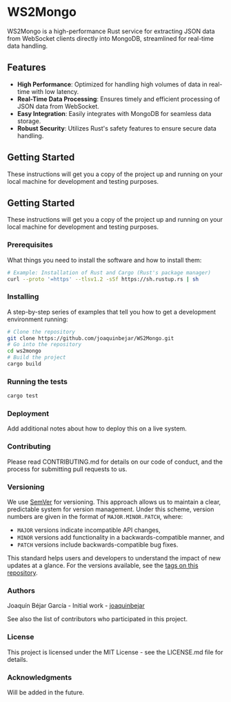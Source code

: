 # WS2Mongo

WS2Mongo is a high-performance Rust service for extracting JSON data from WebSocket clients directly into MongoDB, streamlined for real-time data handling.

## Features

- **High Performance**: Optimized for handling high volumes of data in real-time with low latency.
- **Real-Time Data Processing**: Ensures timely and efficient processing of JSON data from WebSocket.
- **Easy Integration**: Easily integrates with MongoDB for seamless data storage.
- **Robust Security**: Utilizes Rust's safety features to ensure secure data handling.

## Getting Started

These instructions will get you a copy of the project up and running on your local machine for development and testing purposes.
## Getting Started

These instructions will get you a copy of the project up and running on your local machine for development and testing purposes.

### Prerequisites

What things you need to install the software and how to install them:

```bash
# Example: Installation of Rust and Cargo (Rust's package manager)
curl --proto '=https' --tlsv1.2 -sSf https://sh.rustup.rs | sh
```

### Installing
A step-by-step series of examples that tell you how to get a development environment running:

```bash
# Clone the repository
git clone https://github.com/joaquinbejar/WS2Mongo.git
# Go into the repository
cd ws2mongo
# Build the project
cargo build
```

### Running the tests

```bash
cargo test
```

### Deployment
Add additional notes about how to deploy this on a live system.

### Contributing
Please read CONTRIBUTING.md for details on our code of conduct, and the process for submitting pull requests to us.

### Versioning

We use [SemVer](http://semver.org/) for versioning. This approach allows us to maintain a clear, predictable system for version management. Under this scheme, version numbers are given in the format of `MAJOR.MINOR.PATCH`, where:

- `MAJOR` versions indicate incompatible API changes,
- `MINOR` versions add functionality in a backwards-compatible manner, and
- `PATCH` versions include backwards-compatible bug fixes.

This standard helps users and developers to understand the impact of new updates at a glance. For the versions available, see the [tags on this repository](https://github.com/joaquinbejar/WS2Mongo/tags).


### Authors
Joaquín Béjar García - Initial work - [joaquinbejar](https://github.com/joaquinbejar)

See also the list of contributors who participated in this project.

### License
This project is licensed under the MIT License - see the LICENSE.md file for details.

### Acknowledgments
Will be added in the future.
```